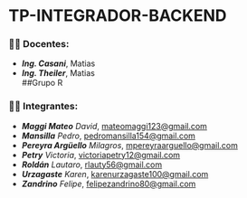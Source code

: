 # TP-INTEGRADOR-BACKEND
### 🧑‍🏫 Docentes:
- _**Ing. Casani**_, Matias <br/>
- _**Ing. Theiler**_, Matias <br/>
##Grupo R
### :technologist: Integrantes:
- _**Maggi Mateo**_ _David_, mateomaggi123@gmail.com <br/>
- _**Mansilla**_ _Pedro_, pedromansilla154@gmail.com <br/>
- _**Pereyra Argüello**_ _Milagros_, mpereyraarguello@gmail.com <br/>
- _**Petry**_ _Victoria_, victoriapetry12@gmail.com <br/>
- _**Roldán**_ _Lautaro_, rlauty56@gmail.com <br/>
- _**Urzagaste**_ _Karen_,  karenurzagaste100@gmail.com <br/>
- _**Zandrino**_ _Felipe_,  felipezandrino80@gmail.com <br/>
